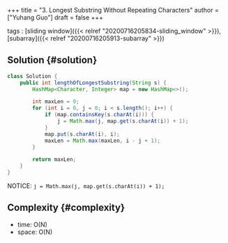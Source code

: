 +++
title = "3. Longest Substring Without Repeating Characters"
author = ["Yuhang Guo"]
draft = false
+++

tags
: [sliding window]({{< relref "20200716205834-sliding_window" >}}), [subarray]({{< relref "20200716205913-subarray" >}})


## Solution {#solution}

```java
class Solution {
    public int lengthOfLongestSubstring(String s) {
        HashMap<Character, Integer> map = new HashMap<>();

        int maxLen = 0;
        for (int i = 0, j = 0; i < s.length(); i++) {
            if (map.containsKey(s.charAt(i))) {
                j = Math.max(j, map.get(s.charAt(i)) + 1);
            }
            map.put(s.charAt(i), i);
            maxLen = Math.max(maxLen, i - j + 1);
        }

        return maxLen;
    }
}
```

NOTICE: `j = Math.max(j, map.get(s.charAt(i)) + 1);`


## Complexity {#complexity}

-   time:  O(N)
-   space: O(N)
